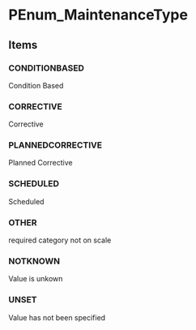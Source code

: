 # PEnum_MaintenanceType


<!-- end of short definition -->
## Items

### CONDITIONBASED
Condition Based

### CORRECTIVE
Corrective

### PLANNEDCORRECTIVE
Planned Corrective

### SCHEDULED
Scheduled

### OTHER
required category not on scale

### NOTKNOWN
Value is unkown

### UNSET
Value has not been specified
